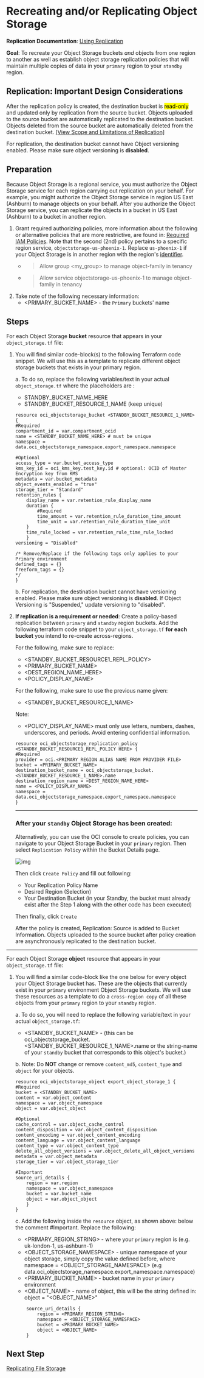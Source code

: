 # Recreating and/or Replicating Object Storage

**Replication Documentation**: [Using Replication](https://docs.oracle.com/en-us/iaas/Content/Object/Tasks/usingreplication.htm#Using_Replication)

**Goal**: To recreate your Object Storage buckets _and_ objects from one region to another as well as establish object storage replication policies that will maintain multiple copies of data in your `primary` region to your `standby` region.


## Replication: Important Design Considerations
After the replication policy is created, the destination bucket is <mark>read-only</mark> and updated only by replication from the source bucket. Objects uploaded to the source bucket are automatically replicated to the destination bucket. Objects deleted from the source bucket are automatically deleted from the destination bucket. [[View Scope and Limitations of Replication]](https://docs.oracle.com/en-us/iaas/Content/Object/Tasks/usingreplication.htm#scopereplication)

For replication, the destination bucket cannot have Object versioning enabled. Please make sure object versioning is **disabled**.

## Preparation
Because Object Storage is a regional service, you must authorize the Object Storage service for each region carrying out replication on your behalf. For example, you might authorize the Object Storage service in region US East (Ashburn) to manage objects on your behalf. After you authorize the Object Storage service, you can replicate the objects in a bucket in US East (Ashburn) to a bucket in another region.

1. Grant required authorizing policies, more information about the following or alternative policies that are more restrictive, are found in: [Required IAM Policies](https://docs.oracle.com/en-us/iaas/Content/Object/Tasks/usingreplication.htm#permissions). Note that the second (2nd) policy pertains to a specific region service, `objectstorage-us-phoenix-1`. Replace `us-phoenix-1` if your Object Storage is in another region with the region's [identifier](https://docs.oracle.com/en-us/iaas/Content/General/Concepts/regions.htm#About).
    * > Allow group <my_group> to manage object-family in tenancy
    * > Allow service objectstorage-us-phoenix-1 to manage object-family in tenancy
2. Take note of the following necessary information:
    * <PRIMARY_BUCKET_NAME> - the `Primary` buckets' name 


## Steps

For each Object Storage **bucket** resource that appears in your `object_storage.tf` file: 
1. You will find similar code-block(s) to the following Terraform code snippet. We will use this as a template to replicate different object storage buckets that exists in your primary region. 

    a. To do so, replace the following variables/text in your actual `object_storage.tf` where the placeholders are :
    * STANDBY_BUCKET_NAME_HERE
    * STANDBY_BUCKET_RESOURCE_1_NAME (keep unique)

    ```
    resource oci_objectstorage_bucket <STANDBY_BUCKET_RESOURCE_1_NAME> {
    #Required
    compartment_id = var.compartment_ocid
    name = <STANDBY_BUCKET_NAME_HERE> # must be unique
    namespace = data.oci_objectstorage_namespace.export_namespace.namespace

    #Optional
    access_type = var.bucket_access_type
    kms_key_id = oci_kms_key.test_key.id # optional: OCID of Master Encryption key from KMS
    metadata = var.bucket_metadata
    object_events_enabled = "true"
    storage_tier = "Standard"
    retention_rules {
        display_name = var.retention_rule_display_name
        duration {
            #Required
            time_amount = var.retention_rule_duration_time_amount
            time_unit = var.retention_rule_duration_time_unit
        }
        time_rule_locked = var.retention_rule_time_rule_locked
        }
    versioning = "Disabled"

    /* Remove/Replace if the following tags only applies to your Primary environment
    defined_tags = {}
    freeform_tags = {}
    */
    }
    ```

    b. For replication, the destination bucket cannot have versioning enabled. Please make sure object versioning is **disabled**. If Object Versioning is "Suspended," update versioning to "disabled".

2. **If replication is a requirement or needed**: Create a policy-based replication between `primary` and `standby` region buckets. Add the following terraform code snippet to your `object_storage.tf` **for each bucket** you intend to re-create across-regions.

    For the following, make sure to replace:
    * <STANDBY_BUCKET_RESOURCE1_REPL_POLICY>
    * <PRIMARY_BUCKET_NAME>
    * <DEST_REGION_NAME_HERE>
    * <POLICY_DISPLAY_NAME>

    For the following, make sure to use the previous name given:
    * <STANDBY_BUCKET_RESOURCE_1_NAME>

    Note:
    * <POLICY_DISPLAY_NAME> must only use letters, numbers, dashes, underscores, and periods. Avoid entering confidential information.

    ```
    resource oci_objectstorage_replication_policy <STANDBY_BUCKET_RESOURCE1_REPL_POLICY HERE> {
    #Required
    provider = oci.<PRIMARY REGION ALIAS NAME FROM PROVIDER FILE>
    bucket = <PRIMARY_BUCKET_NAME>
    destination_bucket_name = oci_objectstorage_bucket.<STANDBY_BUCKET_RESOURCE_1_NAME>.name
    destination_region_name = <DEST_REGION_NAME_HERE>
    name = <POLICY_DISPLAY_NAME>
    namespace = data.oci_objectstorage_namespace.export_namespace.namespace
    } 
    ``` 
    ---

    ### After your `standby` Object Storage has been created:

    Alternatively, you can use the OCI console to create policies, you can navigate to your Object Storage Bucket in your `primary` region. Then select `Replication Policy` within the Bucket Details page.

    ![img](./resources/finding_replication.png)

    Then click `Create Policy` and fill out following:
    + Your Replication Policy Name
    + Desired Region (Selection)
    + Your Destination Bucket (in your Standby, the bucket must already exist after the Step 1 along with the other code has been executed)

    Then finally, click `Create`
    
    After the policy is created, Replication: Source is added to Bucket Information. Objects uploaded to the source bucket after policy creation are asynchronously replicated to the destination bucket.

---
For each Object Storage **object** resource that appears in your `object_storage.tf` file:
1. You will find a similar code-block like the one below for every object your Object Storage bucket has. These are the objects that currently exist in your `primary` environment Object Storage buckets. We will use these resources as a template to do a `cross-region copy` of all these objects from your `primary` region to your `standby` region.

    a. To do so, you will need to replace the following variable/text in your actual `object_storage.tf`:
    * <STANDBY_BUCKET_NAME> - (this can be oci_objectstorage_bucket.<STANDBY_BUCKET_RESOURCE_1_NAME>.name or the string-name of your `standby` bucket that corresponds to this object's bucket.)

    b. Note: Do **NOT** change or remove `content_md5`, `content_type` and `object` for your objects.

    ```
    resource oci_objectstorage_object export_object_storage_1 {
    #Required
    bucket = <STANDBY_BUCKET_NAME>
    content = var.object_content
    namespace = var.object_namespace
    object = var.object_object

    #Optional
    cache_control = var.object_cache_control
    content_disposition = var.object_content_disposition
    content_encoding = var.object_content_encoding
    content_language = var.object_content_language
    content_type = var.object_content_type
    delete_all_object_versions = var.object_delete_all_object_versions
    metadata = var.object_metadata
    storage_tier = var.object_storage_tier

    #Important
    source_uri_details {
        region = var.region
        namespace = var.object_namespace
        bucket = var.bucket_name
        object = var.object_object
        }
    }
    ```

    c. Add the following inside the `resource` object, as shown above: below the comment #Important. Replace the following:
    * <PRIMARY_REGION_STRING> - where your `primary` region is (e.g. uk-london-1, us-ashburn-1)
    * <OBJECT_STORAGE_NAMESPACE> - unique namespace of your object storage, simply copy the value defined before, where namespace = <OBJECT_STORAGE_NAMESPACE> (e.g data.oci_objectstorage_namespace.export_namespace.namespace)
    * <PRIMARY_BUCKET_NAME> - bucket name in your `primary` environment
    * <OBJECT_NAME> - name of object, this will be the string defined in: object = "<OBJECT_NAME>"
    ```
        source_uri_details {
            region = <PRIMARY_REGION_STRING>
            namespace = <OBJECT_STORAGE_NAMESPACE>
            bucket = <PRIMARY_BUCKET_NAME>
            object = <OBJECT_NAME>
        }
    ```
    
## Next Step 
[Replicating File Storage](https://github.com/SunnyORCL/Iteam-DR-TF/blob/main/guides/fss/replicating-filestorage.md) 
